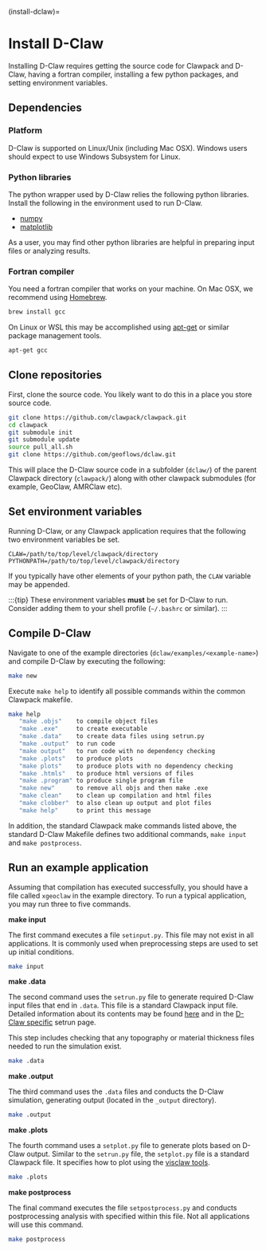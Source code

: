 (install-dclaw)=
# Install D-Claw

Installing D-Claw requires getting the source code for Clawpack and D-Claw, having a fortran compiler, installing a few python packages, and setting environment variables.

## Dependencies

### Platform

D-Claw is supported on Linux/Unix (including Mac OSX). Windows users should expect to use Windows Subsystem for Linux.

### Python libraries

The python wrapper used by D-Claw relies the following python libraries. Install the following in the environment used to run D-Claw.

- [numpy](https://numpy.org/doc/stable/index.html)
- [matplotlib](https://matplotlib.org/)

As a user, you may find other python libraries are helpful in preparing input files or analyzing results.

### Fortran compiler

You need a fortran compiler that works on your machine. On Mac OSX, we recommend using [Homebrew](https://brew.sh/).

```bash
brew install gcc
```

On Linux or WSL this may be accomplished using [apt-get](https://help.ubuntu.com/community/AptGet/Howto) or similar package management tools.

```bash
apt-get gcc
```

## Clone repositories

First, clone the source code. You likely want to do this in a place you store source code.

``` bash
git clone https://github.com/clawpack/clawpack.git
cd clawpack
git submodule init
git submodule update
source pull_all.sh
git clone https://github.com/geoflows/dclaw.git
```
This will place the D-Claw source code in a subfolder (`dclaw/`) of the parent Clawpack directory (`clawpack/`) along with other clawpack submodules (for example, GeoClaw, AMRClaw etc).
## Set environment variables

Running D-Claw, or any Clawpack application requires that the following two environment variables be set.

```
CLAW=/path/to/top/level/clawpack/directory
PYTHONPATH=/path/to/top/level/clawpack/directory
```

If you typically have other elements of your python path, the `CLAW` variable may be appended.

:::{tip}
These environment variables **must** be set for D-Claw to run. Consider adding them to your shell profile (`~/.bashrc` or similar).
:::

## Compile D-Claw

Navigate to one of the example directories (`dclaw/examples/<example-name>`) and compile D-Claw by executing the following:

```bash
make new
```

Execute `make help` to identify all possible commands within the common Clawpack makefile.

```bash
make help
   "make .objs"    to compile object files
   "make .exe"     to create executable
   "make .data"    to create data files using setrun.py
   "make .output"  to run code
   "make output"   to run code with no dependency checking
   "make .plots"   to produce plots
   "make plots"    to produce plots with no dependency checking
   "make .htmls"   to produce html versions of files
   "make .program" to produce single program file
   "make new"      to remove all objs and then make .exe
   "make clean"    to clean up compilation and html files
   "make clobber"  to also clean up output and plot files
   "make help"     to print this message
```

In addition, the standard Clawpack make commands listed above, the standard D-Claw Makefile defines two additional commands, `make input` and `make postprocess`.

## Run an example application

Assuming that compilation has executed successfully, you should have a file called `xgeoclaw` in the example directory. To run a typical application, you may run three to five commands.

**make input**

The first command executes a file `setinput.py`. This file may not exist in all applications. It is commonly used when preprocessing steps are used to set up initial conditions.

```bash
make input
```

**make .data**

The second command uses the `setrun.py` file to generate required D-Claw input files that end in `.data`. This file is a standard Clawpack input file. Detailed information about its contents may be found [here](https://www.clawpack.org/setrun_geoclaw.html) and in the [D-Claw specific](setrun.md) setrun page.

This step includes checking that any topography or material thickness files needed to run the simulation exist.  

```bash
make .data
```

**make .output**

The third command uses the `.data` files and conducts the D-Claw simulation, generating output (located in the `_output` directory).

```bash
make .output
```

**make .plots**

The fourth command uses a `setplot.py` file to generate plots based on D-Claw output. Similar to the `setrun.py` file, the `setplot.py` file is a standard Clawpack file. It specifies how to plot using the [visclaw tools](https://www.clawpack.org/plotting.html).

```bash
make .plots
```


**make postprocess**

The final command executes the file `setpostprocess.py` and conducts postprocessing analysis with specified within this file. Not all applications will use this command.

```bash
make postprocess
```
